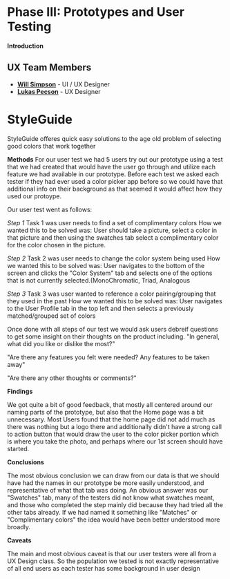 # Phase III: Prototypes and User Testing

**Introduction**

## UX Team Members

* **[Will Simpson](https://usabilityengineering.github.io/ux-portfolio-wjsimpson-chico/)** - UI / UX Designer
* **[Lukas Pecson](https://usabilityengineering.github.io/ux-portfolio-Lpecson/)** - UX Designer

# StyleGuide

StyleGuide offeres quick easy solutions to the age old problem of selecting good colors that work together

**Methods**
For our user test we had 5 users try out our prototype using a test that we had created that would have the user go through and utilize each feature we had available in our prototype. Before each test we asked each tester if they had ever used a color picker app before so we could have that additional info on their background as that seemed it would affect how they used our protoype.

Our user test went as follows:

*Step 1*
Task 1 was user needs to find a set of complimentary colors
How we wanted this to be solved was: User should take a picture, select a color in that picture and then using the swatches tab select a complimentary color for the color chosen in the picture.

*Step 2*
Task 2 was user needs to change the color system being used
How we wanted this to be solved was: User navigates to the bottom of the screen and clicks the "Color System" tab and selects one of the options that is not currently selected.(MonoChromatic, Triad, Analogous

*Step 3*
Task 3 was user wanted to reference a color pairing/grouping that they used in the past
How we wanted this to be solved was: User navigates to the User Profile tab in the top left and then selects a previously matched/grouped set of colors

Once done with all steps of our test we would ask users debreif questions to get some insight on their thoughts on the product including.
"In general, what did you like or dislike the most?"

"Are there any features you felt were needed? Any features to be taken away"

"Are there any other thoughts or comments?"


**Findings**

We got quite a bit of good feedback, that mostly all centered around our naming parts of the prototype, but also that the Home page was a bit unnecessary. 
Most Users found that the home page did not add much as there was nothing but a logo there and additionally didn't have a strong call to action button that would draw the user to the color picker portion which is where you take the photo, and perhaps where our 1st screen should have started.

**Conclusions**

The most obvious conclusion we can draw from our data is that we should have had the names in our prototype be more easily understood, and representative of what that tab was doing. An obvious answer was our "Swatches" tab, many of the testers did not know what swatches meant, and those who completed the step mainly did because they had tried all the other tabs already. If we had named it something like "Matches" or "Complimentary colors" the idea would have been better understood more broadly.

**Caveats**

The main and most obvious caveat is that our user testers were all from a UX Design class. So the population we tested is not exactly representative of all end users as each tester has some background in user design
